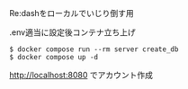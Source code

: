 Re:dashをローカルでいじり倒す用

.env適当に設定後コンテナ立ち上げ

```shell
$ docker compose run --rm server create_db
$ docker compose up -d
```

[http://localhost:8080](http://localhost:8080) でアカウント作成